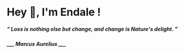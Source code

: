<h1 title="head"> Hey 👋, I'm Endale !</h1>

**<h5><i>" Loss is nothing else but change, and change is Nature's delight. "</i></h5>**

*<b>___ Marcus Aurelius ___</b>*
